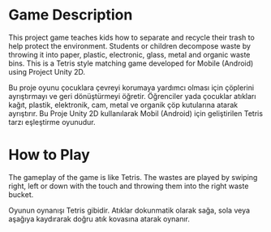 # Game Description
This project game teaches kids how to separate and recycle their trash to help protect the environment. Students or children decompose waste by throwing it into paper, plastic, electronic, glass, metal and organic waste bins.
This is a Tetris style matching game developed for Mobile (Android) using Project Unity 2D. 

Bu proje oyunu çocuklara çevreyi korumaya yardımcı olması için çöplerini ayrıştırmayı ve geri dönüştürmeyi öğretir. Öğrenciler yada çocuklar atıkları kağıt, plastik, elektronik, cam, metal ve organik çöp kutularına atarak ayrıştırır.
Bu Proje Unity 2D kullanılarak Mobil (Android) için geliştirilen Tetris tarzı eşleştirme oyunudur.

# How to Play
The gameplay of the game is like Tetris. The wastes are played by swiping right, left or down with the touch and throwing them into the right waste bucket.

Oyunun oynanışı Tetris gibidir. Atıklar dokunmatik olarak sağa, sola veya aşağıya kaydırarak doğru atık kovasına atarak oynanır.
